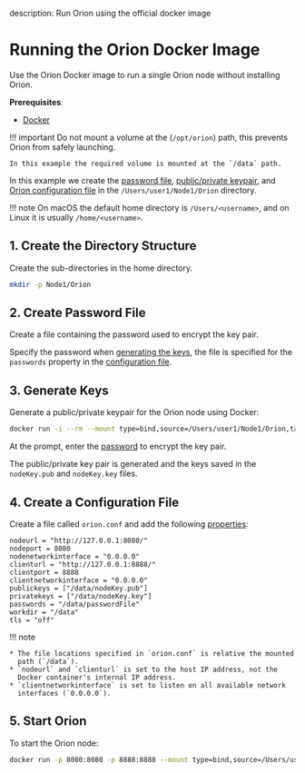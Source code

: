 description: Run Orion using the official docker image
<!--- END of page meta data -->

# Running the Orion Docker Image

Use the Orion Docker image to run a single Orion node without installing Orion.

__Prerequisites__:

* [Docker](https://docs.docker.com/install/)

!!! important
    Do not mount a volume at the (`/opt/orion`) path, this prevents
    Orion from safely launching.

    In this example the required volume is mounted at the `/data` path.

In this example we create the [password file](#2-create-password-file), [public/private keypair](#3-generate-keys),
and [Orion configuration file](#4-create-a-configuration-file) in the
`/Users/user1/Node1/Orion` directory.

!!! note
    On macOS the default home directory is `/Users/<username>`, and on Linux it
    is usually `/home/<username>`.

## 1. Create the Directory Structure

Create the sub-directories in the home directory.

``` bash
mkdir -p Node1/Orion
```

## 2. Create Password File

Create a file containing the password used to encrypt the key pair.

Specify the password when [generating the keys](#3-generate-keys), the
file is specified for the `passwords` property in the [configuration file](#4-create-a-configuration-file).

## 3. Generate Keys

Generate a public/private keypair for the Orion node using Docker:

``` bash
docker run -i --rm --mount type=bind,source=/Users/user1/Node1/Orion,target=/data pegasyseng/orion:latest -g /data/testKey
```

At the prompt, enter the [password](#2-create-password-file) to encrypt the
key pair.

The public/private key pair is generated and the keys saved in the `nodeKey.pub`
and `nodeKey.key` files.

## 4. Create a Configuration File

Create a file called `orion.conf` and add the following [properties](../Reference/Configuration-File.md):

```
nodeurl = "http://127.0.0.1:8080/"
nodeport = 8080
nodenetworkinterface = "0.0.0.0"
clienturl = "http://127.0.0.1:8888/"
clientport = 8888
clientnetworkinterface = "0.0.0.0"
publickeys = ["/data/nodeKey.pub"]
privatekeys = ["/data/nodeKey.key"]
passwords = "/data/passwordFile"
workdir = "/data"
tls = "off"
```

!!! note

    * The file locations specified in `orion.conf` is relative the mounted
      path (`/data`).
    * `nodeurl` and `clienturl` is set to the host IP address, not the
      Docker container's internal IP address.
    * `clientnetworkinterface` is set to listen on all available network
      interfaces (`0.0.0.0`).

## 5. Start Orion

To start the Orion node:

``` bash
docker run -p 8080:8080 -p 8888:8888 --mount type=bind,source=/Users/user1/Node1/Orion,target=/data pegasyseng/orion:latest /data/orion.conf
```
